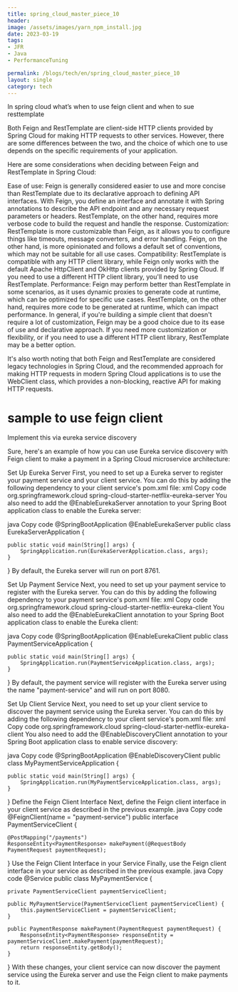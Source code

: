 ```yaml
---
title: spring_cloud_master_piece_10
header:
image: /assets/images/yarn_npm_install.jpg
date: 2023-03-19
tags:
- JFR
- Java
- PerformanceTuning

permalink: /blogs/tech/en/spring_cloud_master_piece_10
layout: single
category: tech
---
```


In spring cloud what’s when to use feign client and when to sue resttemplate

Both Feign and RestTemplate are client-side HTTP clients provided by Spring Cloud for making HTTP requests to other services. However, there are some differences between the two, and the choice of which one to use depends on the specific requirements of your application.

Here are some considerations when deciding between Feign and RestTemplate in Spring Cloud:

Ease of use: Feign is generally considered easier to use and more concise than RestTemplate due to its declarative approach to defining API interfaces. With Feign, you define an interface and annotate it with Spring annotations to describe the API endpoint and any necessary request parameters or headers. RestTemplate, on the other hand, requires more verbose code to build the request and handle the response.
Customization: RestTemplate is more customizable than Feign, as it allows you to configure things like timeouts, message converters, and error handling. Feign, on the other hand, is more opinionated and follows a default set of conventions, which may not be suitable for all use cases.
Compatibility: RestTemplate is compatible with any HTTP client library, while Feign only works with the default Apache HttpClient and OkHttp clients provided by Spring Cloud. If you need to use a different HTTP client library, you'll need to use RestTemplate.
Performance: Feign may perform better than RestTemplate in some scenarios, as it uses dynamic proxies to generate code at runtime, which can be optimized for specific use cases. RestTemplate, on the other hand, requires more code to be generated at runtime, which can impact performance.
In general, if you're building a simple client that doesn't require a lot of customization, Feign may be a good choice due to its ease of use and declarative approach. If you need more customization or flexibility, or if you need to use a different HTTP client library, RestTemplate may be a better option.

It's also worth noting that both Feign and RestTemplate are considered legacy technologies in Spring Cloud, and the recommended approach for making HTTP requests in modern Spring Cloud applications is to use the WebClient class, which provides a non-blocking, reactive API for making HTTP requests.


# sample to use feign client

Implement this via eureka service discovery 

Sure, here's an example of how you can use Eureka service discovery with Feign client to make a payment in a Spring Cloud microservice architecture:

Set Up Eureka Server
First, you need to set up a Eureka server to register your payment service and your client service. You can do this by adding the following dependency to your client service's pom.xml file:
xml
Copy code
<dependency>
    <groupId>org.springframework.cloud</groupId>
    <artifactId>spring-cloud-starter-netflix-eureka-server</artifactId>
</dependency>
You also need to add the @EnableEurekaServer annotation to your Spring Boot application class to enable the Eureka server:

java
Copy code
@SpringBootApplication
@EnableEurekaServer
public class EurekaServerApplication {

    public static void main(String[] args) {
        SpringApplication.run(EurekaServerApplication.class, args);
    }
}
By default, the Eureka server will run on port 8761.

Set Up Payment Service
Next, you need to set up your payment service to register with the Eureka server. You can do this by adding the following dependency to your payment service's pom.xml file:
xml
Copy code
<dependency>
    <groupId>org.springframework.cloud</groupId>
    <artifactId>spring-cloud-starter-netflix-eureka-client</artifactId>
</dependency>
You also need to add the @EnableEurekaClient annotation to your Spring Boot application class to enable the Eureka client:

java
Copy code
@SpringBootApplication
@EnableEurekaClient
public class PaymentServiceApplication {

    public static void main(String[] args) {
        SpringApplication.run(PaymentServiceApplication.class, args);
    }
}
By default, the payment service will register with the Eureka server using the name "payment-service" and will run on port 8080.

Set Up Client Service
Next, you need to set up your client service to discover the payment service using the Eureka server. You can do this by adding the following dependency to your client service's pom.xml file:
xml
Copy code
<dependency>
    <groupId>org.springframework.cloud</groupId>
    <artifactId>spring-cloud-starter-netflix-eureka-client</artifactId>
</dependency>
You also need to add the @EnableDiscoveryClient annotation to your Spring Boot application class to enable service discovery:

java
Copy code
@SpringBootApplication
@EnableDiscoveryClient
public class MyPaymentServiceApplication {

    public static void main(String[] args) {
        SpringApplication.run(MyPaymentServiceApplication.class, args);
    }
}
Define the Feign Client Interface
Next, define the Feign client interface in your client service as described in the previous example.
java
Copy code
@FeignClient(name = "payment-service")
public interface PaymentServiceClient {

    @PostMapping("/payments")
    ResponseEntity<PaymentResponse> makePayment(@RequestBody PaymentRequest paymentRequest);
}
Use the Feign Client Interface in your Service
Finally, use the Feign client interface in your service as described in the previous example.
java
Copy code
@Service
public class MyPaymentService {

    private PaymentServiceClient paymentServiceClient;

    public MyPaymentService(PaymentServiceClient paymentServiceClient) {
        this.paymentServiceClient = paymentServiceClient;
    }

    public PaymentResponse makePayment(PaymentRequest paymentRequest) {
        ResponseEntity<PaymentResponse> responseEntity = paymentServiceClient.makePayment(paymentRequest);
        return responseEntity.getBody();
    }
}
With these changes, your client service can now discover the payment service using the Eureka server and use the Feign client to make payments to it.
